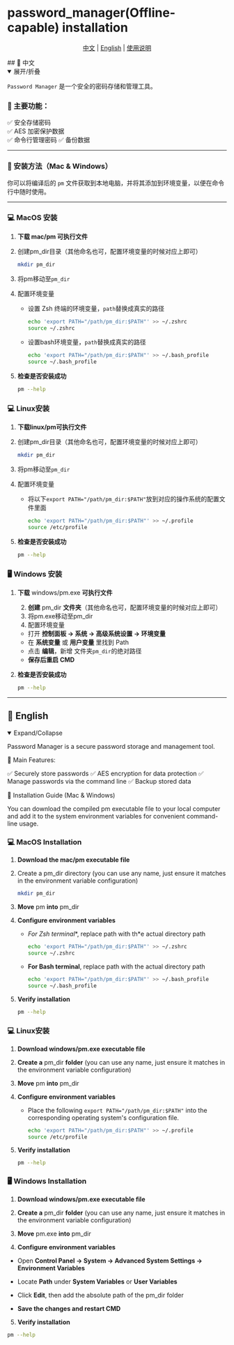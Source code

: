 # password_manager(Offline-capable) installation





<p align="center">
  <a href="#zh">中文</a> | <a href="#en">English</a> |  <a href="https://github.com/mike120200/password_manager/blob/main/README-use.md">使用说明</a>
</p>
## <a id="zh"></a>📌 中文
<details open>
<summary>展开/折叠</summary>

`Password Manager` 是一个安全的密码存储和管理工具。

### 📌 主要功能：
✅ 安全存储密码  
✅ AES 加密保护数据  
✅ 命令行管理密码
✅ 备份数据

---

### 🚀 安装方法（Mac & Windows）
你可以将编译后的 `pm` 文件获取到本地电脑，并将其添加到环境变量，以便在命令行中随时使用。

---

### **💻 MacOS 安装**
1. **下载 mac/pm 可执行文件**

2. 创建pm_dir目录（其他命名也可，配置环境变量的时候对应上即可）

   ```sh
   mkdir pm_dir
   ```

3. 将pm移动至`pm_dir`

4. 配置环境变量

    + 设置 Zsh 终端的环境变量，`path`替换成真实的路径

      ```sh
      echo 'export PATH="/path/pm_dir:$PATH"' >> ~/.zshrc
      source ~/.zshrc
      ```

    + 设置bash环境变量，`path`替换成真实的路径

      ```sh
      echo 'export PATH="/path/pm_dir:$PATH"' >> ~/.bash_profile
      source ~/.bash_profile
      ```

5. **检查是否安装成功**

    ```sh
    pm --help
    ```

### **💻 Linux安装**

1. **下载linux/pm可执行文件**

2. 创建pm_dir目录（其他命名也可，配置环境变量的时候对应上即可）

   ```sh
   mkdir pm_dir
   ```

3. 将pm移动至`pm_dir`

4. 配置环境变量

   + 将以下`export PATH="/path/pm_dir:$PATH"`放到对应的操作系统的配置文件里面

     ```sh
     echo 'export PATH="/path/pm_dir:$PATH"' >> ~/.profile
     source /etc/profile
     ```

5. **检查是否安装成功**

   ```sh
   pm --help
   ```



### **🖥️ Windows 安装**

1. **下载** windows/pm.exe **可执行文件**

 	2. **创建** pm_dir **文件夹**（其他命名也可，配置环境变量的时候对应上即可）
 	3. 将pm.exe移动至pm_dir
 	4. 配置环境变量
     + 打开 **控制面板 → 系统 → 高级系统设置 → 环境变量**
     + 在 **系统变量** 或 **用户变量** 里找到 Path
     + 点击 **编辑**，新增 文件夹`pm_dir`的绝对路径
     + **保存后重启 CMD**

5. **检查是否安装成功**

   ```sh
   pm --help
   ```



</details>

---
## <a id="en"></a>📌 English

<details open>  
<summary>Expand/Collapse</summary>  

Password Manager is a secure password storage and management tool.

📌 Main Features:

✅ Securely store passwords
✅ AES encryption for data protection
✅ Manage passwords via the command line
✅ Backup stored data

🚀 Installation Guide (Mac & Windows)

You can download the compiled pm executable file to your local computer and add it to the system environment variables for convenient command-line usage.

### 💻 MacOS Installation

 1. **Download the mac/pm executable file**

 2. Create a pm_dir directory (you can use any name, just ensure it matches in the environment variable configuration)

    ```sh
    mkdir pm_dir  
    ```

3.  **Move** pm **into** pm_dir

4. **Configure environment variables**

   + *For Zsh terminal**, replace path with th*e actual directory path

     ```sh
     echo 'export PATH="/path/pm_dir:$PATH"' >> ~/.zshrc  
     source ~/.zshrc 
     ```

   + **For Bash terminal**, replace path with the actual directory path

     ```sh
     echo 'export PATH="/path/pm_dir:$PATH"' >> ~/.bash_profile  
     source ~/.bash_profile 
     ```


5. **Verify installation**

   ```sh
   pm --help 
   ```

### 💻 Linux安装

1. **Download windows/pm.exe executable file**

2. **Create a** pm_dir **folder** (you can use any name, just ensure it matches in the environment variable configuration)

3. **Move** pm **into** pm_dir

4. **Configure environment variables**

   + Place the following `export PATH="/path/pm_dir:$PATH"` into the corresponding operating system's configuration file.

     ```sh
     echo 'export PATH="/path/pm_dir:$PATH"' >> ~/.profile
     source /etc/profile
     ```

5. **Verify installation**

   ```sh
   pm --help 
   ```

   

### **🖥️ Windows Installation**

1. **Download windows/pm.exe executable file**

2. **Create a** pm_dir **folder** (you can use any name, just ensure it matches in the environment variable configuration)

3. **Move** pm.exe **into** pm_dir

4. **Configure environment variables**

+ Open **Control Panel → System → Advanced System Settings → Environment Variables**

+ Locate **Path** under **System Variables** or **User Variables**

+ Click **Edit**, then add the absolute path of the pm_dir folder

+ **Save the changes and restart CMD**

5. **Verify installation**

```sh
pm --help 
```


​    

</details>
